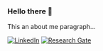 ### Hello there 👋 

This an about me paragraph...

[![LinkedIn][linkedin_badge]][linkedin_profile] 
[![Research Gate][researchgate_badge]][researchgate_profile]

[linkedin_badge]: https://img.shields.io/badge/linkedin-%230077B5.svg?style=for-the-badge&logo=linkedin&logoColor=white
[linkedin_profile]: https://www.linkedin.com/in/daniel-boubeta-portela-276bb112b/

[researchgate_badge]: https://img.shields.io/badge/ResearchGate-00CCBB?style=for-the-badge&logo=ResearchGate&logoColor=white
[researchgate_profile]: https://www.researchgate.net/profile/Daniel-Boubeta
